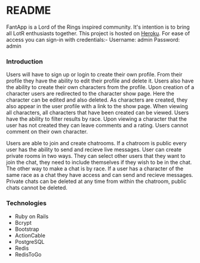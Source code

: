 # README

FantApp is a Lord of the Rings inspired community. It's intention is to bring all LotR enthusiasts together. This project is hosted on [Heroku](https://nameless-meadow-33075.herokuapp.com/). For ease of access you can sign-in with credentials:- Username: admin
Password: admin 

### Introduction

Users will have to sign up or login to create their own profile. From their profile they have the ability to edit their profile and delete it. Users also have the ability to create their own characters from the profile. Upon creation of a character users are redirected to the character show page. Here the character can be edited and also deleted. As characters are created, they also appear in the user profile with a link to the show page. When viewing all characters, all characters that have been created can be viewed. Users have the ability to filter results by race. Upon viewing a character that the user has not created they can leave comments and a rating. Users cannot comment on their own character. 

Users are able to join and create chatrooms. If a chatroom is public every user has the ability to send and recieve live messages. User can create private rooms in two ways. They can select other users that they want to join the chat, they need to include themselves if they wish to be in the chat. The other way to make a chat is by race. If a user has a character of the same race as a chat they have access and can send and recieve messages. Private chats can be deleted at any time from within the chatroom, public chats cannot be deleted.

### Technologies

* Ruby on Rails 
* Bcrypt
* Bootstrap
* ActionCable
* PostgreSQL
* Redis
* RedisToGo


